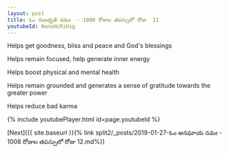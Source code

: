 ```yaml
---
layout: post
title: ఓం గుణభృతే నమః  - 1008 రోజుల తపస్సులో రోజు  11
youtubeId: NunxHcRiUsg
---
```

 
 
Helps get goodness, bliss and peace and God's blessings
 
Helps remain focused, help generate inner energy 
 
Helps boost physical and mental health 
 
Helps remain grounded and generates a sense of gratitude towards the greater power 
 
Helps reduce bad karma
 
 
 
 


{% include youtubePlayer.html id=page.youtubeId %}
 
[Next]({{ site.baseurl }}{% link  split2/_posts/2019-01-27-ఓం అనఘాయ నమః  - 1008 రోజుల తపస్సులో రోజు  12.md%})
 
